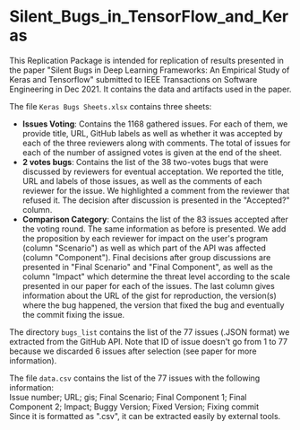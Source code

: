 # Silent_Bugs_in_TensorFlow_and_Keras
This Replication Package is intended for replication of results presented in the paper "Silent Bugs in Deep Learning Frameworks: An Empirical Study of Keras and Tensorflow" submitted to IEEE Transactions on Software Engineering in Dec 2021. It contains the data and artifacts used in the paper.

The file `Keras Bugs Sheets.xlsx` contains three sheets:
* **Issues Voting**: Contains the 1168 gathered issues. For each of them, we provide title, URL, GitHub labels as well as whether it was accepted by each of the three reviewers along with comments. The total of issues for each of the number of assigned votes is given at the end of the sheet.
* **2 votes bugs**: Contains the list of the 38 two-votes bugs that were discussed by reviewers for eventual acceptation. We reported the title, URL and labels of those issues, as well as the comments of each reviewer for the issue. We highlighted a comment from the reviewer that refused it. The decision after discussion is presented in the "Accepted?" column.
* **Comparison Category**: Contains the list of the 83 issues accepted after the voting round. The same information as before is presented. We add the proposition by each reviewer for impact on the user's program (column "Scenario") as well as which part of the API was affected (column "Component"). Final decisions after group discussions are presented in "Final Scenario" and "Final Component", as well as the column "Impact" which determine the threat level according to the scale presented in our paper for each of the issues. The last column gives information about the URL of the gist for reproduction, the version(s) where the bug happened, the version that fixed the bug and eventually the commit fixing the issue.

The directory `bugs_list` contains the list of the 77 issues (.JSON format) we extracted from the GitHub API. Note that ID of issue doesn't go from 1 to 77 because we discarded 6 issues after selection (see paper for more information).

The file `data.csv` contains the list of the 77 issues with the following information: <br />
Issue number; URL; gis; Final Scenario; Final Component 1; Final Component 2; Impact; Buggy Version; Fixed Version; Fixing commit <br />
Since it is formatted as ".csv", it can be extracted easily by external tools.
